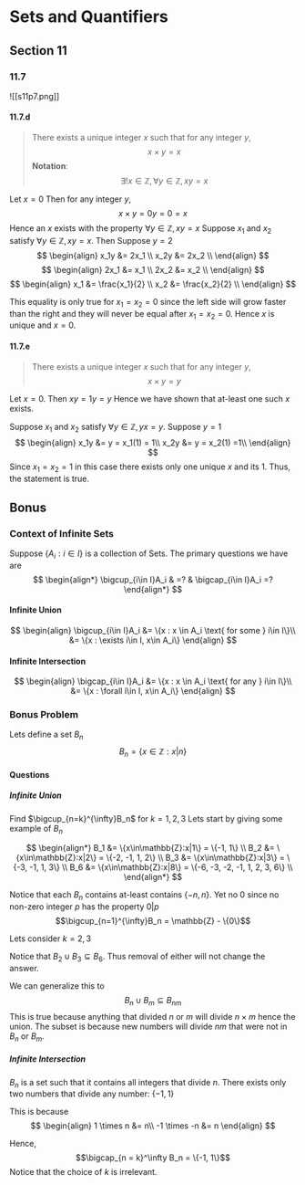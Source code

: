 # Sets and Quantifiers
## Section 11
### 11.7
![[s11p7.png]]
#### 11.7.d
> There exists a unique integer $x$ such that for any integer $y$, $$x\times y = x$$
> **Notation**: $$\exists!x\in\mathbb{Z},\forall y\in\mathbb{Z}, xy=x$$

Let $x = 0$
Then for any integer $y$, 
$$x\times y = 0y = 0 = x$$
Hence an $x$ exists with the property $\forall y\in\mathbb{Z},xy = x$
Suppose $x_1$ and $x_2$ satisfy $\forall y\in\mathbb{Z},xy = x$.
Then Suppose $y = 2$
$$
\begin{align}
	x_1y &= 2x_1 \\
	x_2y &= 2x_2 \\
\end{align}
$$
$$
\begin{align}
	2x_1 &= x_1 \\
	2x_2 &= x_2 \\
\end{align}
$$
$$
\begin{align}
	x_1 &= \frac{x_1}{2} \\
	x_2 &= \frac{x_2}{2} \\
\end{align}
$$

This equality is only true for $x_1=x_2=0$ since the left side will grow faster than the right and they will never be equal after $x_1=x_2=0$.
Hence $x$ is unique and $x=0$.
#### 11.7.e
> There exists a unique integer $x$ such that for any integer $y$, $$x\times y = y$$

Let $x = 0$. Then
$xy = 1y = y$
Hence we have shown that at-least one such $x$ exists.

Suppose $x_1$ and $x_2$ satisfy $\forall y\in\mathbb{Z},yx = y$.
Suppose $y = 1$
$$
\begin{align}
	x_1y &= y = x_1(1) = 1\\
	x_2y &= y = x_2(1) =1\\
\end{align}
$$
Since $x_1 = x_2 = 1$ in this case there exists only one unique $x$ and its $1$. Thus, the statement is true. 
## Bonus
### Context of Infinite Sets
Suppose $\{A_i : i\in I\}$ is a collection of Sets.
The primary questions we have are 
$$
\begin{align*}
\bigcup_{i\in I}A_i & =? & \bigcap_{i\in I}A_i =?
\end{align*}
$$

#### Infinite Union
$$
\begin{align}
	\bigcup_{i\in I}A_i &= \{x : x \in A_i \text{ for some } i\in I\}\\
	&= \{x : \exists i\in I, x\in A_i\}
\end{align}
$$

#### Infinite Intersection
$$
\begin{align}
	\bigcap_{i\in I}A_i &= \{x : x \in A_i \text{ for any } i\in I\}\\
	&= \{x : \forall i\in I, x\in A_i\}
\end{align}
$$

### Bonus Problem
Lets define a set $B_n$
$$B_n = \{x\in\mathbb{Z}:x|n\}$$
#### Questions
##### Infinite Union
Find $\bigcup_{n=k}^{\infty}B_n$ for $k = 1, 2, 3$
Lets start by giving some example of $B_n$

$$
\begin{align*}
	B_1 &= \{x\in\mathbb{Z}:x|1\} = \{-1, 1\} \\
	B_2 &= \{x\in\mathbb{Z}:x|2\} = \{-2, -1, 1, 2\} \\
	B_3 &= \{x\in\mathbb{Z}:x|3\} = \{-3, -1, 1, 3\} \\
	B_6 &= \{x\in\mathbb{Z}:x|8\} = \{-6, -3, -2, -1, 1, 2, 3, 6\} \\
\end{align*}
$$

Notice that each $B_n$ contains at-least contains $\{-n, n\}$. Yet no $0$ since no non-zero integer $p$ has the property $0|p$
$$\bigcup_{n=1}^{\infty}B_n = \mathbb{Z} - \{0\}$$

Lets consider $k=2, 3$

Notice that $B_2\cup B_3 \subseteq B_6$. Thus removal of either will not change the answer. 

We can generalize this to 
$$B_n\cup B_m \subseteq B_{nm}$$
This is true because anything that divided $n$ or $m$ will divide $n\times m$ hence the union. The subset is because new numbers will divide $nm$ that were not in $B_n$ or $B_m$. 

##### Infinite Intersection
$B_n$ is a set such that it contains all integers that divide $n$.
There exists only two numbers that divide any number: $\{-1, 1\}$

This is because 
$$
\begin{align}
	1 \times n &= n\\
  	-1 \times -n &= n
\end{align}
$$

Hence, 
$$\bigcap_{n = k}^\infty B_n = \{-1, 1\}$$
Notice that the choice of $k$ is irrelevant. 